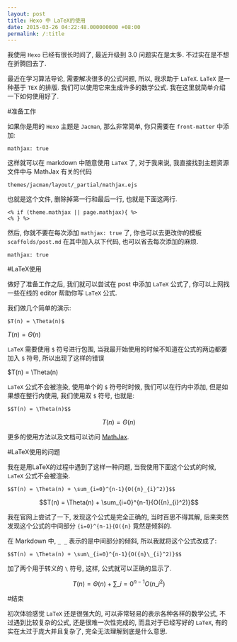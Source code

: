 ```yaml
---
layout: post
title: Hexo 中 LaTeX的使用
date: 2015-03-26 04:22:48.000000000 +08:00
permalink: /:title
---
```



我使用 `Hexo` 已经有很长时间了, 最近升级到 3.0 问题实在是太多. 不过实在是不想在折腾回去了.

最近在学习算法导论, 需要解决很多的公式问题, 所以, 我求助于 `LaTeX`. `LaTeX` 是一种基于 `TEX` 的排版. 我们可以使用它来生成许多的数学公式. 我在这里就简单介绍一下如何使用好了.

#准备工作

如果你是用的 `Hexo` 主题是 `Jacman`, 那么非常简单, 你只需要在 `front-matter` 中添加:

```
mathjax: true
```

这样就可以在 markdown 中随意使用 `LaTeX` 了, 对于我来说, 我直接找到主题资源文件中与 MathJax 有关的代码

```
themes/jacman/layout/_partial/mathjax.ejs
```

也就是这个文件, 删除掉第一行和最后一行, 也就是下面这两行.

```
<% if (theme.mathjax || page.mathjax){ %>
<% } %>
```

然后, 你就不要在每次添加 `mathjax: true` 了, 你也可以去更改你的模板 `scaffolds/post.md` 在其中加入以下代码, 也可以省去每次添加的麻烦.

```
mathjax: true
```


#LaTeX使用

做好了准备工作之后, 我们就可以尝试在 post 中添加 `LaTeX` 公式了, 你可以上网找一些在线的 editor 帮助你写 `LaTeX` 公式.

我们做几个简单的演示:

```
$T(n) = \Theta(n)$
```

$T(n) = \Theta(n)$
	
`LaTeX` 需要使用 `$` 符号进行包围, 当我最开始使用的时候不知道在公式的两边都要加入 `$` 符号, 所以出现了这样的错误

$T(n) = \Theta(n)

`LaTeX` 公式不会被渲染, 使用单个的 `$` 符号时时候, 我们可以在行内中添加, 但是如果想在整行内使用, 我们使用双 `$` 符号, 也就是:

```
$$T(n) = \Theta(n)$$
```

$$T(n) = \Theta(n)$$

更多的使用方法以及文档可以访问 [MathJax](https://www.mathjax.org/).

#LaTeX使用的问题

我在是用LaTeX的过程中遇到了这样一种问题, 当我使用下面这个公式的时候, `LaTeX` 公式不会被渲染.

```
$$T(n) = \Theta(n) + \sum_{i=0}^{n-1}{O({n}_{i}^2)}$$
```

$$T(n) = \Theta(n) + \sum_{i=0}^{n-1}{O({n}_{i}^2)}$$

我在官网上尝试了一下, 发现这个公式是完全正确的, 当时百思不得其解, 后来突然发现这个公式的中间部分 `{i=0}^{n-1}{O({n}` 竟然是倾斜的.

在 Markdown 中, `_ _` 表示的是中间部分的倾斜, 所以我就将这个公式改成了:

```
$$T(n) = \Theta(n) + \sum\_{i=0}^{n-1}{O({n}\_{i}^2)}$$
```

加了两个用于转义的 `\` 符号, 这样, 公式就可以正确的显示了.

$$T(n) = \Theta(n) + \sum\_{i=0}^{n-1}{O({n}\_{i}^2)}$$

#结束

初次体验感觉 `LaTeX` 还是很强大的, 可以非常轻易的表示各种各样的数学公式, 不过遇到比较复杂的公式, 还是很难一次性完成的, 而且对于已经写好的 `LaTeX`, 有的实在太过于庞大并且复杂了, 完全无法理解到底是什么意思.
